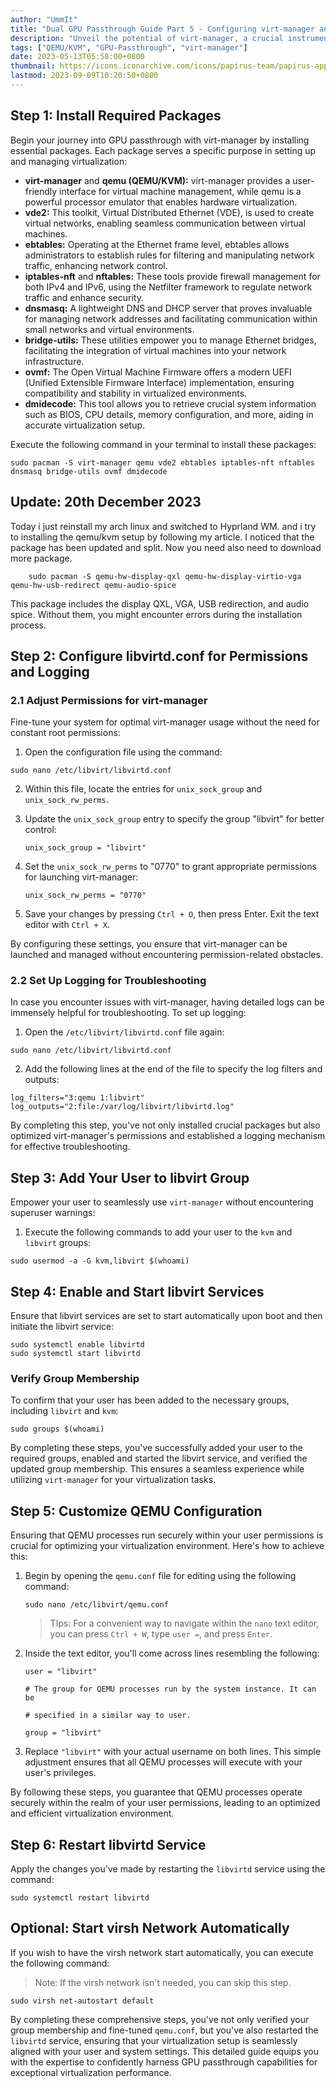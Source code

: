 ```yaml
---
author: "UmmIt"
title: "Dual GPU Passthrough Guide Part 5 - Configuring virt-manager and Device Setup"
description: "Unveil the potential of virt-manager, a crucial instrument for seamless GPU passthrough. Effortlessly seize command over your PCI devices and experience a realm of limitless possibilities."
tags: ["QEMU/KVM", "GPU-Passthrough", "virt-manager"]
date: 2023-05-13T05:58:00+0800
thumbnail: https://icons.iconarchive.com/icons/papirus-team/papirus-apps/512/virt-manager-icon.png
lastmod: 2023-09-09T10:20:50+0800
---
```


## Step 1: Install Required Packages

Begin your journey into GPU passthrough with virt-manager by installing essential packages. Each package serves a specific purpose in setting up and managing virtualization:

- **virt-manager** and **qemu (QEMU/KVM):** virt-manager provides a user-friendly interface for virtual machine management, while qemu is a powerful processor emulator that enables hardware virtualization.
- **vde2:** This toolkit, Virtual Distributed Ethernet (VDE), is used to create virtual networks, enabling seamless communication between virtual machines.
- **ebtables:** Operating at the Ethernet frame level, ebtables allows administrators to establish rules for filtering and manipulating network traffic, enhancing network control.
- **iptables-nft** and **nftables:** These tools provide firewall management for both IPv4 and IPv6, using the Netfilter framework to regulate network traffic and enhance security.
- **dnsmasq:** A lightweight DNS and DHCP server that proves invaluable for managing network addresses and facilitating communication within small networks and virtual environments.
- **bridge-utils:** These utilities empower you to manage Ethernet bridges, facilitating the integration of virtual machines into your network infrastructure.
- **ovmf:** The Open Virtual Machine Firmware offers a modern UEFI (Unified Extensible Firmware Interface) implementation, ensuring compatibility and stability in virtualized environments.
- **dmidecode:** This tool allows you to retrieve crucial system information such as BIOS, CPU details, memory configuration, and more, aiding in accurate virtualization setup.

Execute the following command in your terminal to install these packages:
```shell
sudo pacman -S virt-manager qemu vde2 ebtables iptables-nft nftables dnsmasq bridge-utils ovmf dmidecode
```

## Update: 20th December 2023

Today i just reinstall my arch linux and switched to Hyprland WM. and i try to installing the qemu/kvm setup by following my article. I noticed that the package has been updated and split. Now you need also need to download more package.

```shell
    sudo pacman -S qemu-hw-display-qxl qemu-hw-display-virtio-vga qemu-hw-usb-redirect qemu-audio-spice
```

This package includes the display QXL, VGA, USB redirection, and audio spice. Without them, you might encounter errors during the installation process.


## Step 2: Configure libvirtd.conf for Permissions and Logging

### 2.1 Adjust Permissions for virt-manager

Fine-tune your system for optimal virt-manager usage without the need for constant root permissions:

1. Open the configuration file using the command:
```shell
sudo nano /etc/libvirt/libvirtd.conf
```
2. Within this file, locate the entries for `unix_sock_group` and `unix_sock_rw_perms`.

3. Update the `unix_sock_group` entry to specify the group "libvirt" for better control:
   ```plaintext
   unix_sock_group = "libvirt"
   ```

4. Set the `unix_sock_rw_perms` to "0770" to grant appropriate permissions for launching virt-manager:
   ```plaintext
   unix_sock_rw_perms = "0770"
   ```

5. Save your changes by pressing `Ctrl + O`, then press Enter. Exit the text editor with `Ctrl + X`.

By configuring these settings, you ensure that virt-manager can be launched and managed without encountering permission-related obstacles.

### 2.2 Set Up Logging for Troubleshooting

In case you encounter issues with virt-manager, having detailed logs can be immensely helpful for troubleshooting. To set up logging:

1. Open the `/etc/libvirt/libvirtd.conf` file again:
```shell
sudo nano /etc/libvirt/libvirtd.conf
```

2. Add the following lines at the end of the file to specify the log filters and outputs:
```shell
log_filters="3:qemu 1:libvirt"
log_outputs="2:file:/var/log/libvirt/libvirtd.log"
```

By completing this step, you've not only installed crucial packages but also optimized virt-manager's permissions and established a logging mechanism for effective troubleshooting.

## Step 3: Add Your User to libvirt Group

Empower your user to seamlessly use `virt-manager` without encountering superuser warnings:

1. Execute the following commands to add your user to the `kvm` and `libvirt` groups:
```shell
sudo usermod -a -G kvm,libvirt $(whoami)
```

## Step 4: Enable and Start libvirt Services

Ensure that libvirt services are set to start automatically upon boot and then initiate the libvirt service:

```shell
sudo systemctl enable libvirtd
sudo systemctl start libvirtd
```

### Verify Group Membership

To confirm that your user has been added to the necessary groups, including `libvirt` and `kvm`:

```shell
sudo groups $(whoami)
```

By completing these steps, you've successfully added your user to the required groups, enabled and started the libvirt service, and verified the updated group membership. This ensures a seamless experience while utilizing `virt-manager` for your virtualization tasks.

## Step 5: Customize QEMU Configuration

Ensuring that QEMU processes run securely within your user permissions is crucial for optimizing your virtualization environment. Here's how to achieve this:

1. Begin by opening the `qemu.conf` file for editing using the following command:

   ```shell
   sudo nano /etc/libvirt/qemu.conf
   ```

   > TIps: For a convenient way to navigate within the `nano` text editor, you can press `Ctrl + W`, type `user =`, and press `Enter`.

2. Inside the text editor, you'll come across lines resembling the following:

   ```shell
   user = "libvirt"

   # The group for QEMU processes run by the system instance. It can be

   # specified in a similar way to user.

   group = "libvirt"
   ```

3. Replace `"libvirt"` with your actual username on both lines. This simple adjustment ensures that all QEMU processes will execute with your user's privileges.

By following these steps, you guarantee that QEMU processes operate securely within the realm of your user permissions, leading to an optimized and efficient virtualization environment.

## Step 6: Restart libvirtd Service

Apply the changes you've made by restarting the `libvirtd` service using the command:
```shell
sudo systemctl restart libvirtd
```

## Optional: Start virsh Network Automatically

If you wish to have the virsh network start automatically, you can execute the following command:
> Note: If the virsh network isn't needed, you can skip this step.
```shell
sudo virsh net-autostart default
```

By completing these comprehensive steps, you've not only verified your group membership and fine-tuned `qemu.conf`, but you've also restarted the `libvirtd` service, ensuring that your virtualization setup is seamlessly aligned with your user and system settings. This detailed guide equips you with the expertise to confidently harness GPU passthrough capabilities for exceptional virtualization performance.
